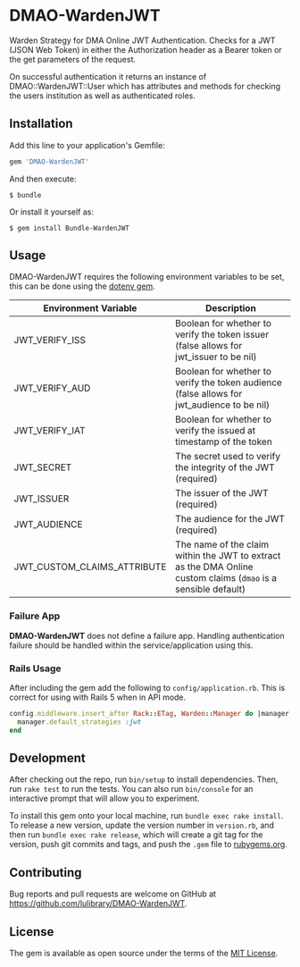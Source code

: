 # DMAO-WardenJWT

Warden Strategy for DMA Online JWT Authentication. Checks for a JWT (JSON Web Token) in either the Authorization header as a Bearer token or the get parameters of the request.

On successful authentication it returns an instance of DMAO::WardenJWT::User which has attributes and methods for checking the users institution as well as authenticated roles.

## Installation

Add this line to your application's Gemfile:

```ruby
gem 'DMAO-WardenJWT'
```

And then execute:

    $ bundle

Or install it yourself as:

    $ gem install Bundle-WardenJWT

## Usage

DMAO-WardenJWT requires the following environment variables to be set, this can be done using the [dotenv gem](https://rubygems.org/gems/dotenv).

| Environment Variable | Description |
| --- | --- |
| JWT_VERIFY_ISS | Boolean for whether to verify the token issuer (false allows for jwt_issuer to be nil) |
| JWT_VERIFY_AUD | Boolean for whether to verify the token audience (false allows for jwt_audience to be nil) |
| JWT_VERIFY_IAT | Boolean for whether to verify the issued at timestamp of the token |
| JWT_SECRET | The secret used to verify the integrity of the JWT (required) |
| JWT_ISSUER | The issuer of the JWT (required) |
| JWT_AUDIENCE | The audience for the JWT (required) |
| JWT_CUSTOM_CLAIMS_ATTRIBUTE | The name of the claim within the JWT to extract as the DMA Online custom claims (`dmao` is a sensible default) |

### Failure App

**DMAO-WardenJWT** does not define a failure app. Handling authentication failure should be handled within the service/application using this.

### Rails Usage

After including the gem add the following to `config/application.rb`. This is correct for using with Rails 5 when in API mode.

```ruby
config.middleware.insert_after Rack::ETag, Warden::Manager do |manager|
  manager.default_strategies :jwt
end
```

## Development

After checking out the repo, run `bin/setup` to install dependencies. Then, run `rake test` to run the tests. You can also run `bin/console` for an interactive prompt that will allow you to experiment.

To install this gem onto your local machine, run `bundle exec rake install`. To release a new version, update the version number in `version.rb`, and then run `bundle exec rake release`, which will create a git tag for the version, push git commits and tags, and push the `.gem` file to [rubygems.org](https://rubygems.org).

## Contributing

Bug reports and pull requests are welcome on GitHub at https://github.com/lulibrary/DMAO-WardenJWT.


## License

The gem is available as open source under the terms of the [MIT License](http://opensource.org/licenses/MIT).
